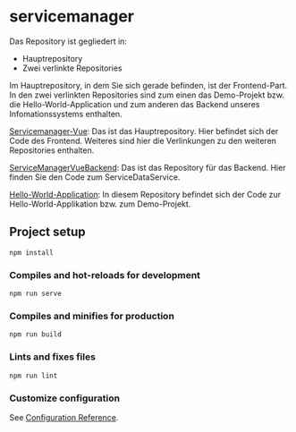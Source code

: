 # servicemanager

Das Repository ist gegliedert in:
- Hauptrepository
- Zwei verlinkte Repositories

Im Hauptrepository, in dem Sie sich gerade befinden, ist der Frontend-Part. In den zwei verlinkten Repositories sind zum einen das Demo-Projekt bzw. die Hello-World-Application und zum anderen das Backend unseres Infomationssystems enthalten.

[Servicemanager-Vue](https://github.com/Grubauer/Servicemanager-Vue): Das ist das Hauptrepository. Hier befindet sich der Code des Frontend. Weiteres sind hier die Verlinkungen zu den weiteren Repositories enthalten.

[ServiceManagerVueBackend](https://github.com/aedinger16/ServiceManagerVueBackend/tree/bad652247bbafff17e311eed29475e108e9377ee): Das ist das Repository für das Backend. Hier finden Sie den Code zum ServiceDataService.

[Hello-World-Application](https://github.com/Grubauer/Hello-World-Application/tree/9baed64e0f04823bfecf0348d037a2c68d3ebe7d): In diesem Repository befindet sich der Code zur Hello-World-Applikation bzw. zum Demo-Projekt.


## Project setup
```
npm install
```

### Compiles and hot-reloads for development
```
npm run serve
```

### Compiles and minifies for production
```
npm run build
```

### Lints and fixes files
```
npm run lint
```

### Customize configuration
See [Configuration Reference](https://cli.vuejs.org/config/).
